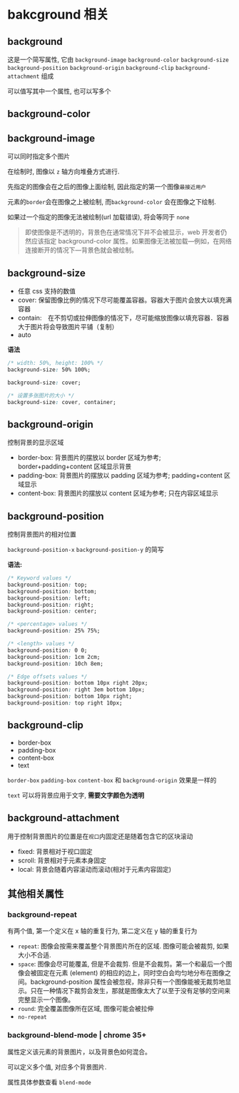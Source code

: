 # bakcground 相关

## background

这是一个简写属性, 它由 `background-image` `background-color` `background-size` `background-position` `background-origin` `background-clip` `background-attachment` 组成

可以值写其中一个属性, 也可以写多个

## background-color

## background-image

可以同时指定多个图片

在绘制时, 图像以 `z` 轴方向堆叠方式进行.

先指定的图像会在之后的图像上面绘制, 因此指定的第一个图像`最接近用户`

元素的`border`会在图像之上被绘制, 而`background-color` 会在图像之下绘制.

如果过一个指定的图像无法被绘制(url 加载错误), 将会等同于 `none`

> 即使图像是不透明的，背景色在通常情况下并不会被显示，web 开发者仍然应该指定 background-color 属性。如果图像无法被加载—例如，在网络连接断开的情况下—背景色就会被绘制。

## background-size

- 任意 css 支持的数值
- cover: 保留图像比例的情况下尽可能覆盖容器。容器大于图片会放大以填充满容器
- contain:　在不剪切或拉伸图像的情况下，尽可能缩放图像以填充容器．容器大于图片将会导致图片平铺（复制）
- auto

**语法**

```css
/* width: 50%, height: 100% */
background-size: 50% 100%;

background-size: cover;

/* 设置多张图片的大小 */
background-size: cover, container;
```

## background-origin

控制背景的显示区域

- border-box: 背景图片的摆放以 border 区域为参考; border+padding+content 区域显示背景
- padding-box: 背景图片的摆放以 padding 区域为参考; padding+content 区域显示
- content-box: 背景图片的摆放以 content 区域为参考; 只在内容区域显示

## background-position

控制背景图片的相对位置

`background-position-x` `background-position-y` 的简写

**语法:**

```css
/* Keyword values */
background-position: top;
background-position: bottom;
background-position: left;
background-position: right;
background-position: center;

/* <percentage> values */
background-position: 25% 75%;

/* <length> values */
background-position: 0 0;
background-position: 1cm 2cm;
background-position: 10ch 8em;

/* Edge offsets values */
background-position: bottom 10px right 20px;
background-position: right 3em bottom 10px;
background-position: bottom 10px right;
background-position: top right 10px;
```

## background-clip

- border-box
- padding-box
- content-box
- text

`border-box` `padding-box` `content-box` 和 `background-origin` 效果是一样的

`text` 可以将背景应用于文字, **需要文字颜色为透明**

## background-attachment

用于控制背景图片的位置是在`视口`内固定还是随着包含它的区块滚动

- fixed: 背景相对于视口固定
- scroll: 背景相对于元素本身固定
- local: 背景会随着内容滚动而滚动(相对于元素内容固定)

## 其他相关属性

### background-repeat

有两个值, 第一个定义在 x 轴的重复行为, 第二定义在 y 轴的重复行为

- `repeat`: 图像会按需来覆盖整个背景图片所在的区域. 图像可能会被裁剪, 如果大小不合适.
- `space`: 图像会尽可能覆盖, 但是不会裁剪. 但是不会裁剪。第一个和最后一个图像会被固定在元素 (element) 的相应的边上，同时空白会均匀地分布在图像之间。background-position 属性会被忽视，除非只有一个图像能被无裁剪地显示。只在一种情况下裁剪会发生，那就是图像太大了以至于没有足够的空间来完整显示一个图像。
- `round`: 完全覆盖图像所在区域, 图像可能会被拉伸
- `no-repeat`

### background-blend-mode | chrome 35+

属性定义该元素的背景图片，以及背景色如何混合。

可以定义多个值, 对应多个背景图片.

属性具体参数查看 `blend-mode`
